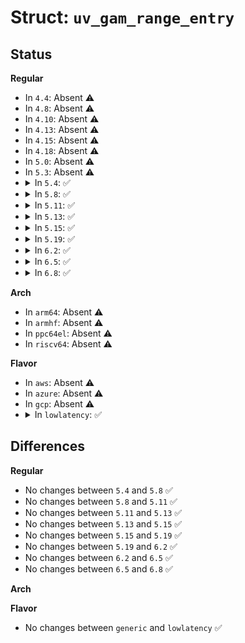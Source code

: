 # Struct: <code>uv_gam_range_entry</code>

## Status
<b>Regular</b>
<ul>
<li>
In <code>4.4</code>: Absent ⚠️
</li>
<li>
In <code>4.8</code>: Absent ⚠️
</li>
<li>
In <code>4.10</code>: Absent ⚠️
</li>
<li>
In <code>4.13</code>: Absent ⚠️
</li>
<li>
In <code>4.15</code>: Absent ⚠️
</li>
<li>
In <code>4.18</code>: Absent ⚠️
</li>
<li>
In <code>5.0</code>: Absent ⚠️
</li>
<li>
In <code>5.3</code>: Absent ⚠️
</li>
<li>
<details>
<summary>In <code>5.4</code>: ✅</summary>

```c
struct uv_gam_range_entry {
    char type;
    char unused1;
    u16 nasid;
    u16 sockid;
    u16 pnode;
    u32 unused2;
    u32 limit;
};
```
</details>
</li>
<li>
<details>
<summary>In <code>5.8</code>: ✅</summary>

```c
struct uv_gam_range_entry {
    char type;
    char unused1;
    u16 nasid;
    u16 sockid;
    u16 pnode;
    u32 unused2;
    u32 limit;
};
```
</details>
</li>
<li>
<details>
<summary>In <code>5.11</code>: ✅</summary>

```c
struct uv_gam_range_entry {
    char type;
    char unused1;
    u16 nasid;
    u16 sockid;
    u16 pnode;
    u32 unused2;
    u32 limit;
};
```
</details>
</li>
<li>
<details>
<summary>In <code>5.13</code>: ✅</summary>

```c
struct uv_gam_range_entry {
    char type;
    char unused1;
    u16 nasid;
    u16 sockid;
    u16 pnode;
    u32 unused2;
    u32 limit;
};
```
</details>
</li>
<li>
<details>
<summary>In <code>5.15</code>: ✅</summary>

```c
struct uv_gam_range_entry {
    char type;
    char unused1;
    u16 nasid;
    u16 sockid;
    u16 pnode;
    u32 unused2;
    u32 limit;
};
```
</details>
</li>
<li>
<details>
<summary>In <code>5.19</code>: ✅</summary>

```c
struct uv_gam_range_entry {
    char type;
    char unused1;
    u16 nasid;
    u16 sockid;
    u16 pnode;
    u32 unused2;
    u32 limit;
};
```
</details>
</li>
<li>
<details>
<summary>In <code>6.2</code>: ✅</summary>

```c
struct uv_gam_range_entry {
    char type;
    char unused1;
    u16 nasid;
    u16 sockid;
    u16 pnode;
    u32 unused2;
    u32 limit;
};
```
</details>
</li>
<li>
<details>
<summary>In <code>6.5</code>: ✅</summary>

```c
struct uv_gam_range_entry {
    char type;
    char unused1;
    u16 nasid;
    u16 sockid;
    u16 pnode;
    u32 unused2;
    u32 limit;
};
```
</details>
</li>
<li>
<details>
<summary>In <code>6.8</code>: ✅</summary>

```c
struct uv_gam_range_entry {
    char type;
    char unused1;
    u16 nasid;
    u16 sockid;
    u16 pnode;
    u32 unused2;
    u32 limit;
};
```
</details>
</li>
</ul>
<b>Arch</b>
<ul>
<li>
In <code>arm64</code>: Absent ⚠️
</li>
<li>
In <code>armhf</code>: Absent ⚠️
</li>
<li>
In <code>ppc64el</code>: Absent ⚠️
</li>
<li>
In <code>riscv64</code>: Absent ⚠️
</li>
</ul>
<b>Flavor</b>
<ul>
<li>
In <code>aws</code>: Absent ⚠️
</li>
<li>
In <code>azure</code>: Absent ⚠️
</li>
<li>
In <code>gcp</code>: Absent ⚠️
</li>
<li>
<details>
<summary>In <code>lowlatency</code>: ✅</summary>

```c
struct uv_gam_range_entry {
    char type;
    char unused1;
    u16 nasid;
    u16 sockid;
    u16 pnode;
    u32 unused2;
    u32 limit;
};
```
</details>
</li>
</ul>

## Differences
<b>Regular</b>
<ul>
<li>
No changes between <code>5.4</code> and <code>5.8</code> ✅
</li>
<li>
No changes between <code>5.8</code> and <code>5.11</code> ✅
</li>
<li>
No changes between <code>5.11</code> and <code>5.13</code> ✅
</li>
<li>
No changes between <code>5.13</code> and <code>5.15</code> ✅
</li>
<li>
No changes between <code>5.15</code> and <code>5.19</code> ✅
</li>
<li>
No changes between <code>5.19</code> and <code>6.2</code> ✅
</li>
<li>
No changes between <code>6.2</code> and <code>6.5</code> ✅
</li>
<li>
No changes between <code>6.5</code> and <code>6.8</code> ✅
</li>
</ul>
<b>Arch</b>
<ul>
</ul>
<b>Flavor</b>
<ul>
<li>
No changes between <code>generic</code> and <code>lowlatency</code> ✅
</li>
</ul>
